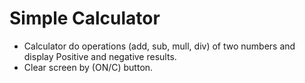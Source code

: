 # Simple Calculator
* Calculator do operations (add, sub, mull, div) of two numbers and display Positive and negative results.
* Clear screen by (ON/C) button.
